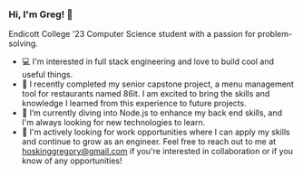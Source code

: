 ### Hi, I'm Greg! 👋

Endicott College '23 Computer Science student with a passion for problem-solving.

- :computer: I'm interested in full stack engineering and love to build cool and useful things.
- 🔭 I recently completed my senior capstone project, a menu management tool for restaurants named 86it. I am excited to bring the skills and knowledge I learned from this experience to future projects.
- 🌱 I’m currently diving into Node.js to enhance my back end skills, and I'm always looking for new technologies to learn.
- 🚀 I'm actively looking for work opportunities where I can apply my skills and continue to grow as an engineer. Feel free to reach out to me at hoskinggregory@gmail.com if you're interested in collaboration or if you know of any opportunities!
